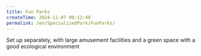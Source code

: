 ```yaml
---
title: Fun Parks
createTime: 2024-11-07 00:12:49
permalink: /en/SpecializedPark/FunParks/
---
```


Set up separately, with large amusement facilities and a green space with a good ecological environment